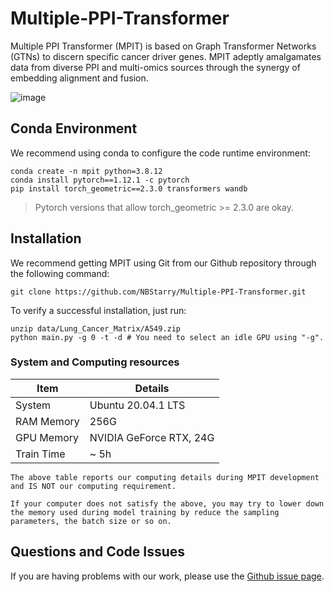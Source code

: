 # Multiple-PPI-Transformer
Multiple PPI Transformer (MPIT) is based on Graph Transformer Networks (GTNs) to discern specific cancer driver genes. MPIT adeptly amalgamates data from diverse PPI and multi-omics sources through the synergy of embedding alignment and fusion.

![image](https://github.com/NBStarry/Multiple-PPI-Transformer/blob/main/img/Framework.png)

## Conda Environment
We recommend using conda to configure the code runtime environment:
```
conda create -n mpit python=3.8.12
conda install pytorch==1.12.1 -c pytorch
pip install torch_geometric==2.3.0 transformers wandb
```
> Pytorch versions that allow torch_geometric >= 2.3.0 are okay.

## Installation
We recommend getting MPIT using Git from our Github repository through the following command:

```
git clone https://github.com/NBStarry/Multiple-PPI-Transformer.git
```

To verify a successful installation, just run:
```
unzip data/Lung_Cancer_Matrix/A549.zip
python main.py -g 0 -t -d # You need to select an idle GPU using "-g".
```
### System and Computing resources

| Item       | Details          |
| ---------- | ---------------- |
| System     | Ubuntu 20.04.1 LTS |
| RAM Memory | 256G               |
| GPU Memory | NVIDIA GeForce RTX, 24G     |
| Train Time | ~ 5h             |
```note
The above table reports our computing details during MPIT development and IS NOT our computing requirement.

If your computer does not satisfy the above, you may try to lower down the memory used during model training by reduce the sampling parameters, the batch size or so on. 
```

## Questions and Code Issues
If you are having problems with our work, please use the [Github issue page](https://github.com/NBStarry/Multiple-PPI-Transformer/issues).